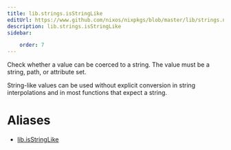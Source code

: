 ```yaml
---
title: lib.strings.isStringLike
editUrl: https://www.github.com/nixos/nixpkgs/blob/master/lib/strings.nix#L1284C18
description: lib.strings.isStringLike
sidebar:

    order: 7
---
```


Check whether a value can be coerced to a string.
The value must be a string, path, or attribute set.

String-like values can be used without explicit conversion in
string interpolations and in most functions that expect a string.


# Aliases

- [lib.isStringLike](./reference/lib/lib-isStringLike)


